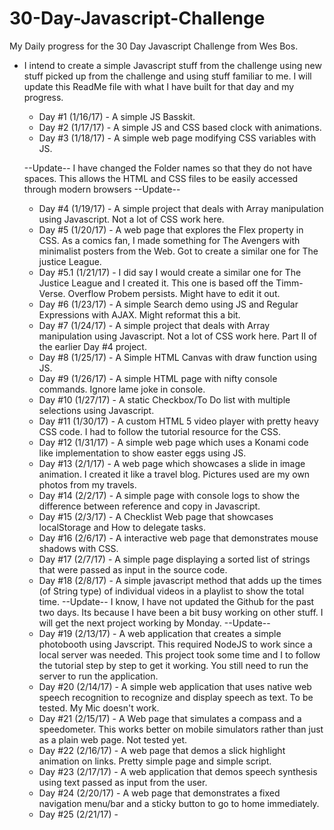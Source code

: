 # 30-Day-Javascript-Challenge
My Daily progress for the 30 Day Javascript Challenge from Wes Bos.

* I intend to create a simple Javascript stuff from the challenge using new stuff picked up from the challenge and using stuff familiar to
  me. I will update this ReadMe file with what I have built for that day and my progress.
  
  * Day #1 (1/16/17) - A simple JS Basskit. 
  * Day #2 (1/17/17) - A simple JS and CSS based clock with animations. 
  * Day #3 (1/18/17) - A simple web page modifying CSS variables with JS.
  
  --Update-- 
  I have changed the Folder names so that they do not have spaces. This allows the HTML and CSS files to be easily accessed through modern browsers
  --Update--
  
  * Day #4 (1/19/17) - A simple project that deals with Array manipulation using Javascript. Not a lot of CSS work here.
  * Day #5 (1/20/17) - A web page that explores the Flex property in CSS. As a comics fan, I made something for The Avengers with minimalist posters from the Web.
                       Got to create a similar one for The justice League.
  * Day #5.1 (1/21/17) - I did say I would create a similar one for The Justice League and I created it. This one is based off the Timm-Verse. Overflow Probem persists.
                         Might have to edit it out. 
  * Day #6 (1/23/17) - A simple Search demo using JS and Regular Expressions with AJAX. Might reformat this a bit. 
  * Day #7 (1/24/17) - A simple project that deals with Array manipulation using Javascript. Not a lot of CSS work here. Part II of the earlier Day #4 project.
  * Day #8 (1/25/17) - A Simple HTML Canvas with draw function using JS. 
  * Day #9 (1/26/17) - A simple HTML page with nifty console commands. Ignore lame joke in console. 
  * Day #10 (1/27/17) - A static Checkbox/To Do list with multiple selections using Javascript.
  * Day #11 (1/30/17) - A custom HTML 5 video player with pretty heavy CSS code. I had to follow the tutorial resource for the CSS. 
  * Day #12 (1/31/17) - A simple web page which uses a Konami code like implementation to show easter eggs using JS. 
  * Day #13 (2/1/17) - A web page which showcases a slide in image animation. I created it like a travel blog. Pictures used are my own photos from my travels.
  * Day #14 (2/2/17) - A simple page with console logs to show the difference between reference and copy in Javascript.
  * Day #15 (2/3/17) - A Checklist Web page that showcases localStorage and How to delegate tasks. 
  * Day #16 (2/6/17) - A interactive web page that demonstrates mouse shadows with CSS.
  * Day #17 (2/7/17) - A simple page displaying a sorted list of strings that were passed as input in the source code.
  * Day #18 (2/8/17) - A simple javascript method that adds up the times (of String type) of individual videos in a playlist to show the total time. 
  --Update--
  I know, I have not updated the Github for the past two days. Its because I have been a bit busy working on other stuff. I will get the next project working by Monday.
  --Update--
  * Day #19 (2/13/17) - A web application that creates a simple photobooth using Javscript. This required NodeJS to work since a local server was needed. This project took some time and I 
                        to follow the tutorial step by step to get it working. You still need to run the server to run the application. 
  * Day #20 (2/14/17) - A simple web application that uses native web speech recognition to recognize and display speech as text. To be tested. My Mic doesn't work.
  * Day #21 (2/15/17) - A Web page that simulates a compass and a speedometer. This works better on mobile simulators rather than just as a plain web page. Not tested yet.
  * Day #22 (2/16/17) - A web page that demos a slick highlight animation on links. Pretty simple page and simple script.
  * Day #23 (2/17/17) - A web application that demos speech synthesis using text passed as input from the user.
  * Day #24 (2/20/17) - A web page that demonstrates a fixed navigation menu/bar and a sticky button to go to home immediately. 
  * Day #25 (2/21/17) - 